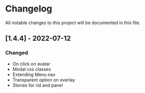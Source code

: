 # Changelog

All notable changes to this project will be documented in this file.

## [1.4.4] - 2022-07-12

### Changed

-   On click on avatar
-   Modal css classes
-   Extending Menu nav
-   Transparent option on overlay
-   Stories for rid and panel
